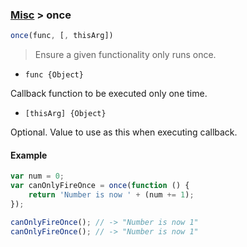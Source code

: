 ### [Misc](../) > once

```js
once(func, [, thisArg])
```

> Ensure a given functionality only runs once.

- `func {Object}`

Callback function to be executed only one time.

- `[thisArg] {Object}`

Optional. Value to use as this when executing callback.

#### Example
```js
var num = 0;
var canOnlyFireOnce = once(function () {
    return 'Number is now ' + (num += 1);
});

canOnlyFireOnce(); // -> "Number is now 1"
canOnlyFireOnce(); // -> "Number is now 1"
```
